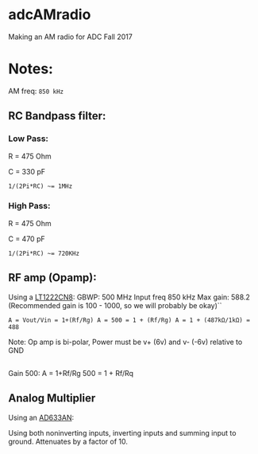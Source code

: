 # adcAMradio

Making an AM radio for ADC Fall 2017


# Notes:

AM freq: `850 kHz`

## RC Bandpass filter:
### Low Pass:
R = 475 Ohm

C = 330 pF

`1/(2Pi*RC) ~= 1MHz`

### High Pass:
R = 475 Ohm

C = 470 pF

`1/(2Pi*RC) ~= 720KHz`

## RF amp (Opamp):
Using a [LT1222CN8](http://cds.linear.com/docs/en/datasheet/1222fc.pdf):
GBWP: 500 MHz
Input freq 850 kHz
Max gain: 588.2 (Recommended gain is 100 - 1000, so we will probably be okay)``

`A = Vout/Vin = 1+(Rf/Rg)
A = 500 = 1 + (Rf/Rg)
A = 1 + (487kΩ/1kΩ) = 488
`

Note: Op amp is bi-polar, Power must be v+ (6v) and v- (-6v) relative to GND

## 

Gain 500:
A = 1+Rf/Rg
500 = 1 + Rf/Rq

## Analog Multiplier
Using an [AD633AN](http://www.analog.com/media/en/technical-documentation/data-sheets/AD633.pdf):

Using both noninverting inputs, inverting inputs and summing input to ground.
Attenuates by a factor of 10.

